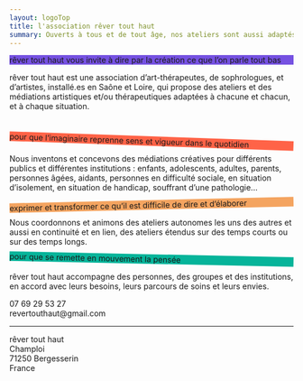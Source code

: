 ```yaml
---
layout: logoTop
title: l'association rêver tout haut
summary: Ouverts à tous et de tout âge, nos ateliers sont aussi adaptés à des situations spécifiques et peuvent prendre en compte des problématiques de santé, de handicap, d’addiction, des difficultés sociales, et les difficultés que peuvent rencontrer les aidants, les travailleurs sociaux et soignants, tous ceux qui œuvrent dans les liens d’accompagnement.
---
```


<p class="shadow" style="background-color:#7551e1">
  rêver tout haut vous invite à dire par la création ce que l’on parle tout bas
</p>

<p class="intro-text">
  <span class="rever">rêver tout haut</span> est une association d’art-thérapeutes, de sophrologues, et d’artistes, installé.es en Saône et Loire, qui propose des ateliers et des médiations artistiques et/ou thérapeutiques adaptées à chacune et chacun, et à chaque situation.
</p> <br/>
<p class="shadow" style="transform:rotate(2deg); background-color:tomato">
   pour que l’imaginaire reprenne sens et vigueur dans le quotidien
</p>

<p class="intro-text">
  Nous inventons et concevons des médiations créatives pour différents publics et différentes institutions : enfants, adolescents, adultes, parents, personnes âgées, aidants, personnes en difficulté sociale, en situation d’isolement, en situation de handicap, souffrant d’une pathologie...
</p>
<p class="shadow" style="transform:rotate(-1.3deg); background-color:sandybrown">
  exprimer et transformer ce qu’il est difficile de dire et d’élaborer
</p>
<p class="intro-text">Nous coordonnons et animons des ateliers autonomes les uns des autres et aussi en continuité et en lien, des ateliers étendus sur des temps courts ou sur des temps longs.</p>

  <p class="shadow" style="transform:rotate(1.2deg); background-color:#06B49A">
    pour que se remette en mouvement la pensée
  </p>
  <p class="intro-text"><span class="rever">rêver tout haut</span> accompagne des personnes, des groupes et des institutions, en accord avec leurs besoins, leurs parcours de soins et leurs envies.

  </p>
  <div class="inline-centered">
  <div class="address-info">
    07 69 29 53 27<br>
    revertouthaut@gmail.com
    <hr class="styled-hr">
    <span class="rever">rêver tout haut</span> <br>
    Champloi<br>
    71250 Bergesserin<br>
    France<br>
  </div>
</div>
